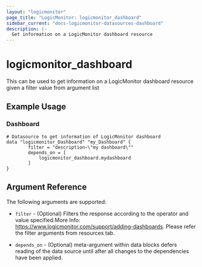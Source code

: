 ```yaml
---
layout: "logicmonitor"
page_title: "LogicMonitor: logicmonitor_dashboard"
sidebar_current: "docs-logicmonitor-datasources-dashboard"
description: |-
  Get information on a LogicMonitor dashboard resource
---
```


# logicmonitor_dashboard

This can be used to get information on a LogicMonitor dashboard resource given a filter value from argument list

## Example Usage    
### Dashboard
```hcl
# Datasource to get information of LogicMonitor dashboard
data "logicmonitor_Dashboard" "my_Dashboard" {
        filter = "description~\"my dashboard\""
        depends_on = [
            logicmonitor_dashboard.mydashboard
        ]
}
```

## Argument Reference

The following arguments are supported:
* `filter` - (Optional) Filters the response according to the operator and value specified.More Info: https://www.logicmonitor.com/support/adding-dashboards. Please refer the filter arguments from resources tab.

* `depends_on` - (Optional) meta-argument within data blocks defers reading of the data source until after all changes to the dependencies have been applied.

